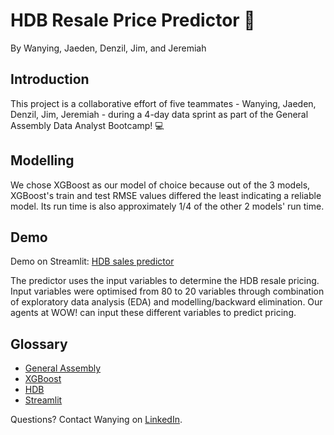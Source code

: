 # **HDB Resale Price Predictor** 🏡 

By Wanying, Jaeden, Denzil, Jim, and Jeremiah

## **Introduction**

This project is a collaborative effort of five teammates - Wanying, Jaeden, Denzil, Jim, Jeremiah - during a 4-day data sprint as part of the General Assembly Data Analyst Bootcamp! 💻

## **Modelling**

We chose XGBoost as our model of choice because out of the 3 models, XGBoost's train and test RMSE values differed the least indicating a reliable model. Its run time is also approximately 1/4 of the other 2 models' run time. 

## **Demo**

Demo on Streamlit: [HDB sales predictor](https://datasprint-wy.streamlit.app/)

The predictor uses the input variables to determine the HDB resale pricing. 
Input variables were optimised from 80 to 20 variables through combination of exploratory data analysis (EDA) and modelling/backward elimination.
Our agents at WOW! can input these different variables to predict pricing.

## **Glossary**
- [General Assembly](https://generalassemb.ly/)
- [XGBoost](https://www.nvidia.com/en-us/glossary/xgboost/)
- [HDB](https://www.hdb.gov.sg/cs/infoweb/homepage)
- [Streamlit](https://streamlit.io/)

Questions? Contact Wanying on [LinkedIn](https://www.linkedin.com/in/wanying-chin/).
